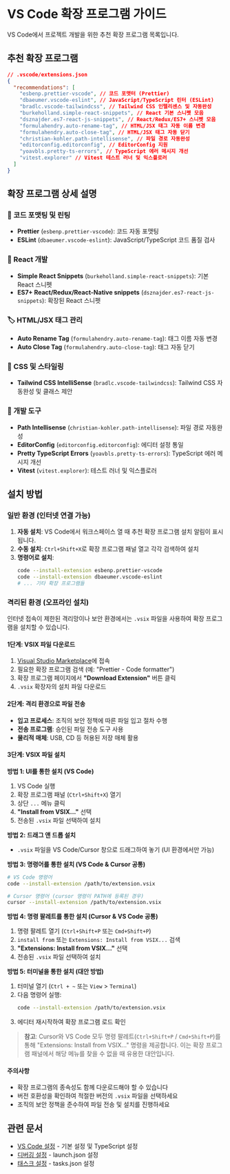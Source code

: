 # VS Code 확장 프로그램 가이드

VS Code에서 프로젝트 개발을 위한 추천 확장 프로그램 목록입니다.

## 추천 확장 프로그램

```json
// .vscode/extensions.json
{
  "recommendations": [
    "esbenp.prettier-vscode", // 코드 포맷터 (Prettier)
    "dbaeumer.vscode-eslint", // JavaScript/TypeScript 린터 (ESLint)
    "bradlc.vscode-tailwindcss", // Tailwind CSS 인텔리센스 및 자동완성
    "burkeholland.simple-react-snippets", // React 기본 스니펫 모음
    "dsznajder.es7-react-js-snippets", // React/Redux/ES7+ 스니펫 모음
    "formulahendry.auto-rename-tag", // HTML/JSX 태그 자동 이름 변경
    "formulahendry.auto-close-tag", // HTML/JSX 태그 자동 닫기
    "christian-kohler.path-intellisense", // 파일 경로 자동완성
    "editorconfig.editorconfig", // EditorConfig 지원
    "yoavbls.pretty-ts-errors", // TypeScript 에러 메시지 개선
    "vitest.explorer" // Vitest 테스트 러너 및 익스플로러
  ]
}
```

## 확장 프로그램 상세 설명

### 🎨 코드 포맷팅 및 린팅

- **Prettier** (`esbenp.prettier-vscode`): 코드 자동 포맷팅
- **ESLint** (`dbaeumer.vscode-eslint`): JavaScript/TypeScript 코드 품질 검사

### 🎯 React 개발

- **Simple React Snippets** (`burkeholland.simple-react-snippets`): 기본 React 스니펫
- **ES7+ React/Redux/React-Native snippets** (`dsznajder.es7-react-js-snippets`): 확장된 React 스니펫

### 🏷️ HTML/JSX 태그 관리

- **Auto Rename Tag** (`formulahendry.auto-rename-tag`): 태그 이름 자동 변경
- **Auto Close Tag** (`formulahendry.auto-close-tag`): 태그 자동 닫기

### 🎨 CSS 및 스타일링

- **Tailwind CSS IntelliSense** (`bradlc.vscode-tailwindcss`): Tailwind CSS 자동완성 및 클래스 제안

### 🔧 개발 도구

- **Path Intellisense** (`christian-kohler.path-intellisense`): 파일 경로 자동완성
- **EditorConfig** (`editorconfig.editorconfig`): 에디터 설정 통일
- **Pretty TypeScript Errors** (`yoavbls.pretty-ts-errors`): TypeScript 에러 메시지 개선
- **Vitest** (`vitest.explorer`): 테스트 러너 및 익스플로러

## 설치 방법

### 일반 환경 (인터넷 연결 가능)

1. **자동 설치**: VS Code에서 워크스페이스 열 때 추천 확장 프로그램 설치 알림이 표시됩니다.
2. **수동 설치**: `Ctrl+Shift+X`로 확장 프로그램 패널 열고 각각 검색하여 설치
3. **명령어로 설치**:
   ```bash
   code --install-extension esbenp.prettier-vscode
   code --install-extension dbaeumer.vscode-eslint
   # ... 기타 확장 프로그램들
   ```

### 격리된 환경 (오프라인 설치)

인터넷 접속이 제한된 격리망이나 보안 환경에서는 `.vsix` 파일을 사용하여 확장 프로그램을 설치할 수 있습니다.

#### 1단계: VSIX 파일 다운로드

1. [Visual Studio Marketplace](https://marketplace.visualstudio.com/vscode)에 접속
2. 필요한 확장 프로그램 검색 (예: "Prettier - Code formatter")
3. 확장 프로그램 페이지에서 **"Download Extension"** 버튼 클릭
4. `.vsix` 확장자의 설치 파일 다운로드

#### 2단계: 격리 환경으로 파일 전송

- **입고 프로세스**: 조직의 보안 정책에 따른 파일 입고 절차 수행
- **전송 프로그램**: 승인된 파일 전송 도구 사용
- **물리적 매체**: USB, CD 등 허용된 저장 매체 활용

#### 3단계: VSIX 파일 설치

**방법 1: UI를 통한 설치 (VS Code)**

1. VS Code 실행
2. 확장 프로그램 패널 (`Ctrl+Shift+X`) 열기
3. 상단 `...` 메뉴 클릭
4. **"Install from VSIX..."** 선택
5. 전송된 `.vsix` 파일 선택하여 설치

**방법 2: 드래그 앤 드롭 설치**

- `.vsix` 파일을 VS Code/Cursor 창으로 드래그하여 놓기 (UI 환경에서만 가능)

**방법 3: 명령어를 통한 설치 (VS Code & Cursor 공통)**

```bash
# VS Code 명령어
code --install-extension /path/to/extension.vsix

# Cursor 명령어 (cursor 명령이 PATH에 등록된 경우)
cursor --install-extension /path/to/extension.vsix
```

**방법 4: 명령 팔레트를 통한 설치 (Cursor & VS Code 공통)**

1. 명령 팔레트 열기 (`Ctrl+Shift+P` 또는 `Cmd+Shift+P`)
2. `install from` 또는 `Extensions: Install from VSIX...` 검색
3. **"Extensions: Install from VSIX..."** 선택
4. 전송된 `.vsix` 파일 선택하여 설치

**방법 5: 터미널을 통한 설치 (대안 방법)**

1. 터미널 열기 (`Ctrl + ~` 또는 `View` > `Terminal`)
2. 다음 명령어 실행:
   ```bash
   code --install-extension /path/to/extension.vsix
   ```
3. 에디터 재시작하여 확장 프로그램 로드 확인

> **참고**: Cursor와 VS Code 모두 명령 팔레트(`Ctrl+Shift+P` / `Cmd+Shift+P`)를 통해 "Extensions: Install from VSIX..." 명령을 제공합니다. 이는 확장 프로그램 패널에서 해당 메뉴를 찾을 수 없을 때 유용한 대안입니다.

#### 주의사항

- 확장 프로그램의 종속성도 함께 다운로드해야 할 수 있습니다
- 버전 호환성을 확인하여 적절한 버전의 `.vsix` 파일을 선택하세요
- 조직의 보안 정책을 준수하여 파일 전송 및 설치를 진행하세요

## 관련 문서

- [VS Code 설정](./vscode-settings.md) - 기본 설정 및 TypeScript 설정
- [디버깅 설정](./vscode-launch.md) - launch.json 설정
- [태스크 설정](./vscode-tasks.md) - tasks.json 설정
